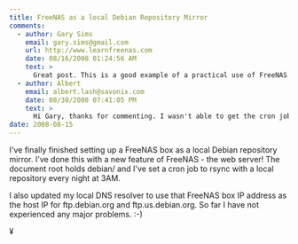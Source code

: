 ```yaml
---
title: FreeNAS as a local Debian Repository Mirror
comments:
  - author: Gary Sims
    email: gary.sims@gmail.com
    url: http://www.learnfreenas.com
    date: 08/16/2008 01:24:56 AM
    text: >
      Great post. This is a good example of a practical use of FreeNAS. Which version did you use? Rsync in FreeNAS is very stable and the ability to schedule syncs is great.<br/><br/>Regards,<br/><br/>Gary<br/>--<br/><a href="http://www.learnfreenas.com" rel="nofollow">http://www.learnfreenas.com</a>
  - author: Albert
    email: albert.lash@savonix.com
    date: 08/30/2008 07:41:05 PM
    text: >
      Hi Gary, thanks for commenting. I wasn't able to get the cron job on FreeNAS to work for some reason. Its strange, because I was able to confirm the cron job was getting triggered, but the anonftpsync was failing.<br/><br/>As an alternative, I decided to use another machine to manage the cron job, so I now have two debian mirrors, but that's fine with me!
date: 2008-08-15
---
```

I've finally finished setting up a FreeNAS box as a local Debian repository mirror. I've done this with a new feature of FreeNAS - the web server! The document root holds debian/ and I've set a cron job to rsync with a local repository every night at 3AM.

I also updated my local DNS resolver to use that FreeNAS box IP address as the host IP for ftp.debian.org and ftp.us.debian.org. So far I have not experienced any major problems. :-)

¥

